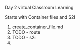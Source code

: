  Day 2 virtual Classroom Learning

Starts with Container files and S2I 

1. create_container_file.md
2. TODO - route
3. TODO - s2i
4.

